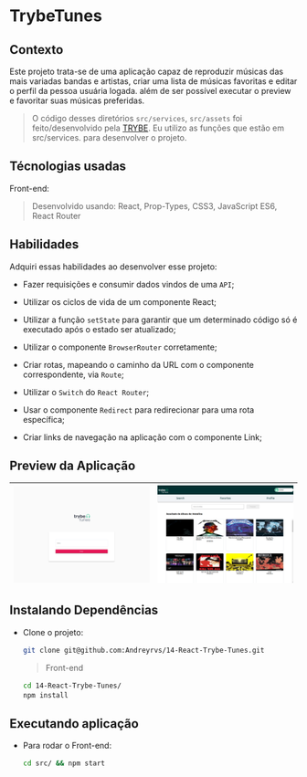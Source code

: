 # TrybeTunes

## Contexto

Este projeto trata-se de uma aplicação capaz de reproduzir músicas das mais variadas bandas e artistas, criar uma lista de músicas favoritas e editar o perfil da pessoa usuária logada. além de ser possível executar o preview e favoritar suas músicas preferidas.

> O código desses diretórios `src/services`, `src/assets` foi feito/desenvolvido pela [TRYBE](https://www.betrybe.com/).
> Eu utilizo as funções que estão em src/services. para desenvolver o projeto.

## Técnologias usadas

Front-end:
> Desenvolvido usando: React, Prop-Types, CSS3, JavaScript ES6, React Router

## Habilidades

Adquiri essas habilidades ao desenvolver esse projeto:

- Fazer requisições e consumir dados vindos de uma `API`;

- Utilizar os ciclos de vida de um componente React;

- Utilizar a função `setState` para garantir que um determinado código só é executado após o estado ser atualizado;

- Utilizar o componente `BrowserRouter` corretamente;

- Criar rotas, mapeando o caminho da URL com o componente correspondente, via `Route`;

- Utilizar o `Switch` do `React Router`;

- Usar o componente `Redirect` para redirecionar para uma rota específica;

- Criar links de navegação na aplicação com o componente Link;

## Preview da Aplicação

| ![Login](./aplicacao-login.png) | ![Home](./aplicacao-home.png) |
| ----------- | ----------- |

## Instalando Dependências

- Clone o projeto:

  ```bash
  git clone git@github.com:Andreyrvs/14-React-Trybe-Tunes.git
  ```

  > Front-end

  ```bash
  cd 14-React-Trybe-Tunes/
  npm install
  ```

## Executando aplicação

- Para rodar o Front-end:

  ```bash
  cd src/ && npm start
  ```
